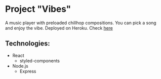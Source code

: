 # Project "Vibes"

A music player with preloaded chillhop compositions. You can pick a song and enjoy the vibe.
Deployed on Heroku. Check [here](https://vibes-music-player.herokuapp.com/)

## Technologies:


- React
  - styled-components
- Node.js
  - Express
